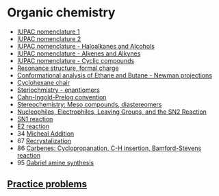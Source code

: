 # Organic chemistry

- [IUPAC nomenclature 1](iupac-nomenclature-1)
- [IUPAC nomenclature 2](iupac-nomenclature-2)
- [IUPAC nomenclature - Haloalkanes and Alcohols](iupac-nomenclature-haloalkanes-alcohols)
- [IUPAC nomenclature - Alkenes and Alkynes](iupac-nomenclature-alkenes-alkynes)
- [IUPAC nomenclature - Cyclic compounds](iupac-nomenclature-cyclic-compounds)
- [Resonance structure, formal charge](resonance-structure-formal-charge)
- [Conformational analysis of Ethane and Butane - Newman projections](conformational-analysis-ethane-butane-newman-projections)
- [Cyclohexane chair](cyclohexane-chair)
- [Steriochmistry - enantiomers](steriochemistry-enantiomers)
- [Cahn-Ingold-Prelog convention](cahn-ingold-prelog-convention)
- [Stereochemistry: Meso compounds, diastereomers](stereochemistry-meso-compounds-diastereomers)
- [Nucleophiles, Electrophiles, Leaving Groups, and the SN2 Reaction](nucleophiles-electrophiles-leaving-groups-sn2-reaction)
- [SN1 reaction](sn1-reaction)
- [E2 reaction](e2-reaction)
- 34 [Micheal Addition](micheal-addition)
- 67 [Recrystalization](recrystalization)
- 86 [Carbenes: Cyclopropanation, C-H insertion, Bamford-Stevens reaction](carbenes-2)
- 95 [Gabriel amine synthesis](gabriel-amine-synthesis)

## [Practice problems](practice-problems/index)
